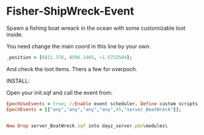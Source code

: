 # Fisher-ShipWreck-Event

Spawn a fishing boat wreack in the ocean with some customizable loot inside.

You need change the main coord in this line by your own. 

```ruby
_position = [6821.376, 8596.1465, -1.5752504];
```
And check the loot items. Thers a few for overpoch.

INSTALL:

Open your init.sqf and call the event from:

```ruby
EpochUseEvents = true; //Enable event scheduler. Define custom scripts in dayz_server\modules to run on a schedule.
EpochEvents = [["any","any","any","any",45,"server_BoatWreck"]];


Now Drop server_BoatWreck.sqf into dayz_server.pbo\modules\
